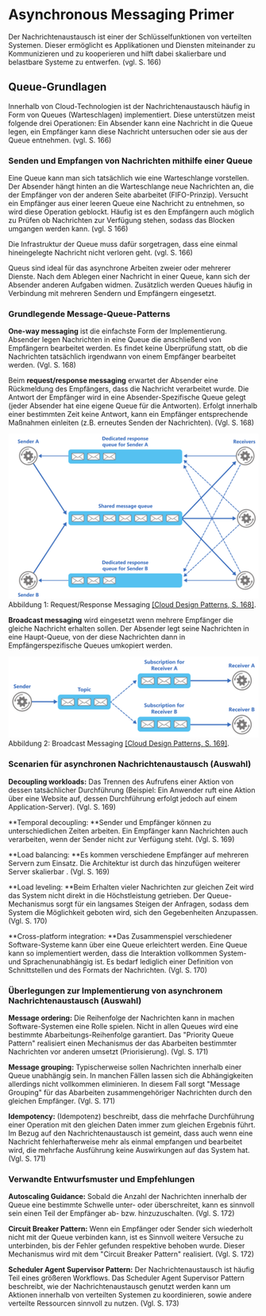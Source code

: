 # Asynchronous Messaging Primer

Der Nachrichtenaustausch ist einer der Schlüsselfunktionen von verteilten Systemen. Dieser ermöglicht es Applikationen und Diensten miteinander zu Kommunizieren und zu kooperieren und hilft dabei skalierbare und belastbare Systeme zu entwerfen. (vgl. S. 166)

## Queue-Grundlagen

Innerhalb von Cloud-Technologien ist der Nachrichtenaustausch häufig in Form von Queues (Warteschlagen) implementiert. Diese unterstützen meist folgende drei Operationen: Ein Absender kann eine Nachricht in die Queue legen, ein Empfänger kann diese Nachricht untersuchen oder sie aus der Queue entnehmen. (vgl. S. 166)

### Senden und Empfangen von Nachrichten mithilfe einer Queue

Eine Queue kann man sich tatsächlich wie eine Warteschlange vorstellen. Der Absender hängt hinten an die Warteschlange neue Nachrichten an, die der Empfänger von der anderen Seite abarbeitet (FIFO-Prinzip). Versucht ein Empfänger aus einer leeren Queue eine Nachricht zu entnehmen, so wird diese Operation geblockt. Häufig ist es den Empfängern auch möglich zu Prüfen ob Nachrichten zur Verfügung stehen, sodass das Blocken umgangen werden kann. (vgl. S 166)

Die Infrastruktur der Queue muss dafür sorgetragen, dass eine einmal hineingelegte Nachricht nicht verloren geht. (vgl. S. 166)

Queus sind ideal für das asynchrone Arbeiten zweier oder mehrerer Dienste. Nach dem Ablegen einer Nachricht in einer Queue, kann sich der Absender anderen Aufgaben widmen. Zusätzlich werden Queues häufig in Verbindung mit mehreren Sendern und Empfängern eingesetzt.

### Grundlegende Message-Queue-Patterns

**One-way messaging** ist die einfachste Form der Implementierung. Absender legen Nachrichten in eine Queue die anschließend von  Empfängern bearbeitet werden. Es findet keine Überprüfung statt, ob die Nachrichten tatsächlich irgendwann von einem Empfänger bearbeitet werden. (Vgl. S. 168)

Beim **request/response messaging** erwartet der Absender eine Rückmeldung des Empfängers, dass die Nachricht verarbeitet wurde. Die Antwort der Empfänger wird in eine Absender-Spezifische Queue gelegt (jeder Absender hat eine eigene Queue für die Antworten). Erfolgt innerhalb einer bestimmten Zeit keine Antwort, kann ein Empfänger entsprechende Maßnahmen einleiten (z.B. erneutes Senden der Nachrichten). (Vgl. S. 168)

![ResponseMessaging](../assets/Response-Messaging.png) Abbildung 1: Request/Response Messaging [[Cloud Design Patterns, S. 168]](https://www.google.de/url?sa=t&rct=j&q=&esrc=s&source=web&cd=7&ved=0ahUKEwjBp_bjh-rTAhWIZVAKHR05CSYQFghMMAY&url=https%3A%2F%2Fdownload.microsoft.com%2Fdownload%2FB%2FB%2F6%2FBB69622C-AB5D-4D5F-9A12-B81B952C1169%2FCloudDesignPatternsBook-PDF.pdf&usg=AFQjCNGfN9eRS1NDFxLihCC4R3k-mvGmvg&sig2=yScohHzNzZ06OrbI6Lr51Q&cad=rja "Cloud Design Patterns").

**Broadcast messaging** wird eingesetzt wenn mehrere Empfänger die gleiche Nachricht erhalten sollen. Der Absender legt seine Nachrichten in eine Haupt-Queue, von der diese Nachrichten dann in Empfängerspezifische Queues umkopiert werden. 

![Broadcast](../assets/Broadcast.png) Abbildung 2: Broadcast Messaging [[Cloud Design Patterns, S. 169]](https://www.google.de/url?sa=t&rct=j&q=&esrc=s&source=web&cd=7&ved=0ahUKEwjBp_bjh-rTAhWIZVAKHR05CSYQFghMMAY&url=https%3A%2F%2Fdownload.microsoft.com%2Fdownload%2FB%2FB%2F6%2FBB69622C-AB5D-4D5F-9A12-B81B952C1169%2FCloudDesignPatternsBook-PDF.pdf&usg=AFQjCNGfN9eRS1NDFxLihCC4R3k-mvGmvg&sig2=yScohHzNzZ06OrbI6Lr51Q&cad=rja "Cloud Design Patterns").


### Scenarien für asynchronen Nachrichtenaustausch (Auswahl)

**Decoupling workloads:** Das Trennen des Aufrufens einer Aktion von dessen tatsächlicher Durchführung (Beispiel: Ein Anwender ruft eine Aktion über eine Website auf, dessen Durchführung erfolgt jedoch auf einem Application-Server). (Vgl. S. 169)

**Temporal decoupling: **Sender und Empfänger können zu unterschiedlichen Zeiten arbeiten. Ein Empfänger kann Nachrichten auch verarbeiten, wenn der Sender nicht zur Verfügung steht. (Vgl. S. 169)

**Load balancing: **Es kommen verschiedene Empfänger auf mehreren Servern zum Einsatz. Die Architektur ist durch das hinzufügen weiterer Server skalierbar . (Vgl. S. 169)

**Load leveling: **Beim Erhalten vieler Nachrichten zur gleichen Zeit wird das System nicht direkt in die Höchstleistung getrieben. Der Queue-Mechanismus sorgt für ein langsames Steigen der Anfragen, sodass dem System die Möglichkeit geboten wird, sich den Gegebenheiten Anzupassen. (Vgl. S. 170)

**Cross-platform integration: **Das Zusammenspiel verschiedener Software-Systeme kann über eine Queue erleichtert werden. Eine Queue kann so implementiert werden, dass die Interaktion vollkommen System- und Sprachenunabhängig ist. Es bedarf lediglich einer Definition von Schnittstellen und des Formats der Nachrichten. (Vgl. S. 170)

### Überlegungen zur Implementierung von asynchronem Nachrichtenaustausch (Auswahl)

**Message ordering:** Die Reihenfolge der Nachrichten kann in machen Software-Systemen eine Rolle spielen. Nicht in allen Queues wird eine bestimmte Abarbeitungs-Reihenfolge garantiert. Das "Priority Queue Pattern" realisiert einen Mechanismus der das Abarbeiten bestimmter Nachrichten vor anderen umsetzt (Priorisierung). (Vgl. S. 171)

**Message grouping:** Typischerweise sollen Nachrichten innerhalb einer Queue unabhängig sein. In manchen Fällen lassen sich die Abhängigkeiten allerdings nicht vollkommen eliminieren. In diesem Fall sorgt "Message Grouping" für das Abarbeiten zusammengehöriger Nachrichten durch den gleichen Empfänger. (Vgl. S. 171)

**Idempotency:** (Idempotenz) beschreibt, dass die mehrfache Durchführung einer Operation mit den gleichen Daten immer zum gleichen Ergebnis führt. Im Bezug auf den Nachrichtenaustausch ist gemeint, dass auch wenn eine Nachricht fehlerhafterweise mehr als einmal empfangen und bearbeitet wird, die mehrfache Ausführung keine Auswirkungen auf das System hat. (Vgl. S. 171)

### Verwandte Entwurfsmuster und Empfehlungen

**Autoscaling Guidance:** Sobald die Anzahl der Nachrichten innerhalb der Queue eine bestimmte Schwelle unter- oder überschreitet, kann es sinnvoll sein einen Teil der Empfänger ab- bzw. hinzuzuschalten. (Vgl. S. 172)

**Circuit Breaker Pattern:** Wenn ein Empfänger oder Sender sich wiederholt nicht mit der Queue verbinden kann, ist es Sinnvoll weitere Versuche zu unterbinden, bis der Fehler gefunden respektive behoben wurde. Dieser Mechanismus wird mit dem "Circuit Breaker Pattern" realisiert. (Vgl. S. 172)

**Scheduler Agent Supervisor Pattern:** Der Nachrichtenaustausch ist häufig Teil eines größeren Workflows. Das Scheduler Agent Supervisor Pattern beschreibt, wie der Nachrichtenaustausch genutzt werden kann um Aktionen innerhalb von verteilten Systemen zu koordinieren, sowie andere verteilte Ressourcen sinnvoll zu nutzen. (Vgl. S. 173)